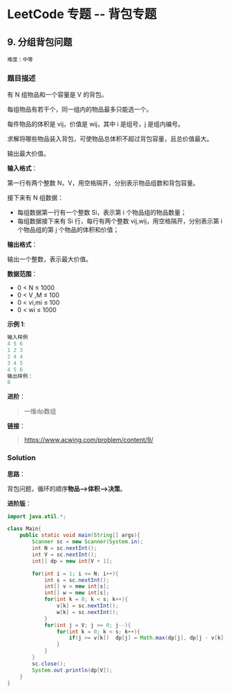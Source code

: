 # LeetCode 专题 -- 背包专题

## 9. 分组背包问题

`难度：中等`

### 题目描述

有 N 组物品和一个容量是 V 的背包。

每组物品有若干个，同一组内的物品最多只能选一个。

每件物品的体积是 vij，价值是 wij，其中 i 是组号，j 是组内编号。

求解将哪些物品装入背包，可使物品总体积不超过背包容量，且总价值最大。

输出最大价值。

**输入格式**：

第一行有两个整数 N，V，用空格隔开，分别表示物品组数和背包容量。

接下来有 N 组数据：

- 每组数据第一行有一个整数 Si，表示第 i 个物品组的物品数量；
- 每组数据接下来有 Si 行，每行有两个整数 vij,wij，用空格隔开，分别表示第 i 个物品组的第 j 个物品的体积和价值；

**输出格式**：

输出一个整数，表示最大价值。

**数据范围**：

- 0 < N ≤ 1000
- 0 < V ,M ≤ 100
- 0 < vi,mi ≤ 100
- 0 < wi ≤ 1000

**示例 1**:

```matlab
输入样例
4 5 6
1 2 3
2 4 4
3 4 5
4 5 6
输出样例：
8
```

**进阶**：

> 一维dp数组

**链接**：
> <https://www.acwing.com/problem/content/9/>

### Solution


**思路**：

背包问题，循环的顺序**物品-->体积-->决策**。

**进阶版**：

```java
import java.util.*;

class Main{
    public static void main(String[] args){
        Scanner sc = new Scanner(System.in);
        int N = sc.nextInt();
        int V = sc.nextInt();
        int[] dp = new int[V + 1];

        for(int i = 1; i <= N; i++){
            int s = sc.nextInt();
            int[] v = new int[s];
            int[] w = new int[s];
            for(int k = 0; k < s; k++){
                v[k] = sc.nextInt();
                w[k] = sc.nextInt();
            }
            for(int j = V; j >= 0; j--){
                for(int k = 0; k < s; k++){
                    if(j >= v[k])  dp[j] = Math.max(dp[j], dp[j - v[k]] + w[k]);
                }
            }
        }
        sc.close();
        System.out.println(dp[V]);
    }
}
```
